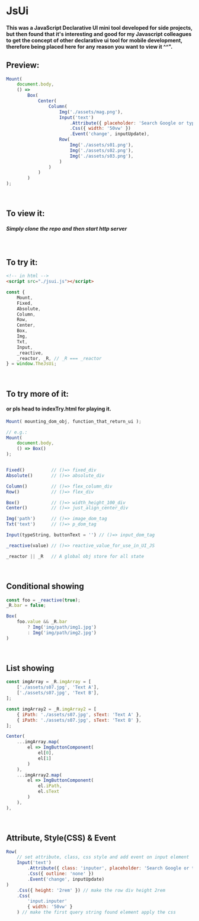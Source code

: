 # JsUi

#### This was a JavaScript Declarative UI mini tool developed for side projects, but then found that it's interesting and good for my Javascript colleagues to get the concept of other declarative ui tool for mobile development, therefore being placed here for any reason you want to view it ^^".

## Preview:
```javascript
Mount(
    document.body,
    () =>
        Box(
            Center(
                Column(
                    Img('./assets/mag.png'),
                    Input('text')
                        .Attribute({ placeholder: 'Search Google or type a URL' })
                        .Css({ width: '50vw' })
                        .Event('change', inputUpdate),
                    Row(
                        Img('./assets/s01.png'),
                        Img('./assets/s02.png'),
                        Img('./assets/s03.png'),
                    )
                )
            )
        )
);
```
<br/>

## To view it:
##### Simply clone the repo and then start http server
<br/>

## To try it:
```html
<!-- in html -->
<script src="./jsui.js"></script>
```
```javascript
const {
    Mount,
    Fixed,
    Absolute,
    Column,
    Row,
    Center,
    Box,
    Img,
    Txt,
    Input,
    _reactive,
    _reactor, _R, // _R === _reactor
} = window.TheJsUi;
```
<br/>

## To try more of it:
#### or pls head to indexTry.html for playing it.
```javascript
Mount( mounting_dom_obj, function_that_return_ui );

// e.g.:
Mount(
    document.body,
    () => Box()
);


Fixed()          // ()=> fixed_div
Absolute()       // ()=> absolute_div

Column()         // ()=> flex_column_div
Row()            // ()=> flex_div

Box()            // ()=> width_height_100_div
Center()         // ()=> just_align_center_div

Img('path')      // ()=> image_dom_tag
Txt('text')      // ()=> p_dom_tag

Input(typeString, buttonText = '') // ()=> input_dom_tag

_reactive(value) // ()=> reactive_value_for_use_in_UI_JS

_reactor || _R   // A global obj store for all state
```
<br/>

## Conditional showing
```javascript
const foo = _reactive(true);
_R.bar = false;

Box(
    foo.value && _R.bar
        ? Img('img/path/img1.jpg')
        : Img('img/path/img2.jpg')
)
```
<br/>

## List showing
```javascript
const imgArray = _R.imgArray = [
    ['./assets/s07.jpg', 'Text A'],
    ['./assets/s07.jpg', 'Text B'],
];

const imgArray2 = _R.imgArray2 = [
    { iPath: './assets/s07.jpg', sText: 'Text A' },
    { iPath: './assets/s07.jpg', sText: 'Text B' },
];

Center(
    ...imgArray.map(
        el => ImgButtonComponent(
            el[0],
            el[1]
        )
    ),
    ...imgArray2.map(
        el => ImgButtonComponent(
            el.iPath,
            el.sText
        )
    ), 
),
```
<br/>

## Attribute, Style(CSS) & Event
```javascript
Row(
    // set attribute, class, css style and add event on input element
    Input('text')
        .Attribute({ class: 'inputer', placeholder: 'Search Google or type a URL' })
        .Css({ outline: 'none' })
        .Event('change', inputUpdate)
)
    .Css({ height: '2rem' }) // make the row div height 2rem
    .Css(
        'input.inputer'
        { width: '50vw' }
    ) // make the first query string found element apply the css
```